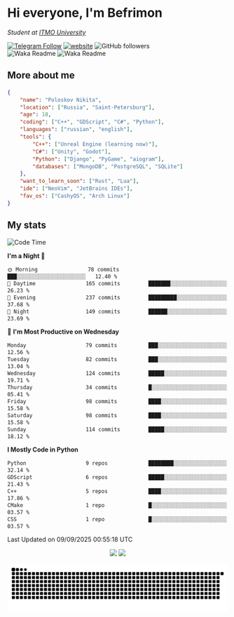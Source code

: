 # Hi everyone, I'm Befrimon
*Student at [ITMO University](https://itmo.ru/)*

[![Telegram Follow](https://img.shields.io/badge/Telegram-2CA5E0?style=flat-squeare&logo=telegram&logoColor=white)](https://t.me/bigtoad_tavern)
[![website](https://img.shields.io/badge/Website-2CA5E0?style=flat-squeare&logo=google-chrome&logoColor=white&color=320142)](https://bfn-dev.ru/)
![GitHub followers](https://img.shields.io/github/followers/Befrimon?label=Follow&style=social)
<br>
![Waka Readme](https://github.com/Befrimon/Befrimon/workflows/WakaReadme/badge.svg)
![Waka Readme](https://github.com/Befrimon/Befrimon/workflows/snake/badge.svg)

## More about me
``` JSON
{
    "name": "Poloskov Nikita",
    "location": ["Russia", "Saint-Petersburg"],
    "age": 18,
    "coding": ["C++", "GDScript", "C#", "Python"],
    "languages": ["russian", "english"],
    "tools": {
        "C++": ["Unreal Engine (learning now)"],
        "C#": ["Unity", "Godot"],
        "Python": ["Django", "PyGame", "aiogram"],
        "databases": ["MongoDB", "PostgreSQL", "SQLite"]
    },
    "want_to_learn_soon": ["Rust", "Lua"],
    "ide": ["NeoVim", "JetBrains IDEs"],
    "fav_os": ["CashyOS", "Arch Linux"]
}
```

## My stats
<!--START_SECTION:waka-->
![Code Time](http://img.shields.io/badge/Code%20Time-9%20hrs%2046%20mins-blue)

**I'm a Night 🦉** 

```text
🌞 Morning                78 commits          ███░░░░░░░░░░░░░░░░░░░░░░   12.40 % 
🌆 Daytime                165 commits         ███████░░░░░░░░░░░░░░░░░░   26.23 % 
🌃 Evening                237 commits         █████████░░░░░░░░░░░░░░░░   37.68 % 
🌙 Night                  149 commits         ██████░░░░░░░░░░░░░░░░░░░   23.69 % 
```
📅 **I'm Most Productive on Wednesday** 

```text
Monday                   79 commits          ███░░░░░░░░░░░░░░░░░░░░░░   12.56 % 
Tuesday                  82 commits          ███░░░░░░░░░░░░░░░░░░░░░░   13.04 % 
Wednesday                124 commits         █████░░░░░░░░░░░░░░░░░░░░   19.71 % 
Thursday                 34 commits          █░░░░░░░░░░░░░░░░░░░░░░░░   05.41 % 
Friday                   98 commits          ████░░░░░░░░░░░░░░░░░░░░░   15.58 % 
Saturday                 98 commits          ████░░░░░░░░░░░░░░░░░░░░░   15.58 % 
Sunday                   114 commits         █████░░░░░░░░░░░░░░░░░░░░   18.12 % 
```


**I Mostly Code in Python** 

```text
Python                   9 repos             ████████░░░░░░░░░░░░░░░░░   32.14 % 
GDScript                 6 repos             █████░░░░░░░░░░░░░░░░░░░░   21.43 % 
C++                      5 repos             ████░░░░░░░░░░░░░░░░░░░░░   17.86 % 
CMake                    1 repo              █░░░░░░░░░░░░░░░░░░░░░░░░   03.57 % 
CSS                      1 repo              █░░░░░░░░░░░░░░░░░░░░░░░░   03.57 % 
```




 Last Updated on 09/09/2025 00:55:18 UTC
<!--END_SECTION:waka-->

<div align=center>
    <img src="https://github-readme-stats.vercel.app/api?username=Befrimon&rank_icon=github&hide_border=true&show_icons=true&bg_color=0d1117&text_color=fff">
    <img src="https://github-readme-stats.vercel.app/api/top-langs/?username=Befrimon&layout=compact&hide_border=true&show_icons=true&bg_color=0d1117&text_color=fff">
    <!--
    <img src="https://gh.uoc.run.place/api?username=Befrimon&hide_border=true&show_icons=true&bg_color=0d1117&text_color=fff">
    <img src="https://gh.uoc.run.place/api/top-langs/?username=Befrimon&layout=compact&hide_border=true&show_icons=true&bg_color=0d1117&text_color=fff">
    -->
</p>


<picture>
  <source media="(prefers-color-scheme: dark)" srcset="https://raw.githubusercontent.com/Befrimon/Befrimon/output/github-snake-dark.svg">
  <source media="(prefers-color-scheme: light)" srcset="https://raw.githubusercontent.com/Befrimon/Befrimon/output/github-snake.svg">
  <img alt="github contribution grid snake animation" src="https://raw.githubusercontent.com/Befrimon/Befrimon/output/github-snake.svg">
</picture>
